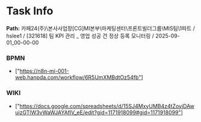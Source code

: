 # Task Info

**Path:** 카페24(주)\본사사업장\[CG]MI본부\마케팅센터\프론트빌더그룹\MIS팀\1파트 / hslee1 / [321618] 팀 KPI 관리 _ 영업 성공 건 정상 등록 모니터링 / 2025-09-01_00-00-00

### BPMN
- ["https://n8n-mi-001-web.hanpda.com/workflow/6R5UmXMBdtOz54fb"]

### WIKI
- ["https://docs.google.com/spreadsheets/d/15SJ4MxyUMB4z4tZoyjDAwujzGTlW3vWaWJAYAflV_eE/edit?gid=1171918099#gid=1171918099"]

